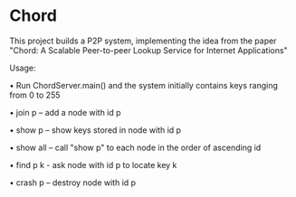 # Chord
This project builds a P2P system, implementing the idea from the paper "Chord: A Scalable Peer-to-peer Lookup Service for Internet Applications"

Usage:

  • Run ChordServer.main() and the system initially contains keys ranging from 0 to 255
  
  • join p – add a node with id p
  
  • show p – show keys stored in node with id p
  
  • show all – call "show p" to each node in the order of ascending id
  
  • find p k - ask node with id p to locate key k
  
  • crash p – destroy node with id p



